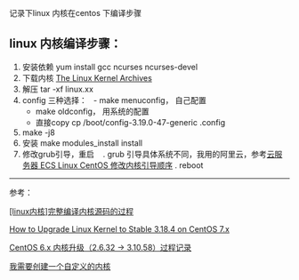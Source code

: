 记录下linux 内核在centos 下编译步骤

## linux 内核编译步骤：
1. 安装依赖 yum install gcc ncurses ncurses-devel
2. 下载内核 [The Linux Kernel Archives](https://www.kernel.org/)
3. 解压 tar -xf linux.xx
4. config 
   三种选择：
   - make menuconfig， 自己配置
   - make oldconfig， 用系统的配置  
   - 直接copy cp /boot/config-3.19.0-47-generic  .config
5. make -j8
6. 安装 make modules_install install
7. 修改grub引导，重启
    . grub 引导具体系统不同，我用的阿里云，参考[云服务器 ECS Linux CentOS 修改内核引导顺序](https://help.aliyun.com/knowledge_detail/41463.html)
    . reboot
   
------------------------------------
参考：

[[linux内核]完整编译内核源码的过程](https://segmentfault.com/a/1190000004418939)

[How to Upgrade Linux Kernel to Stable 3.18.4 on CentOS 7.x](http://linoxide.com/linux-how-to/upgrade-linux-kernel-stable-3-18-4-centos/)

[CentOS 6.x 内核升级（2.6.32 -> 3.10.58）过程记录](https://segmentfault.com/a/1190000000733628)

[我需要创建一个自定义的内核](https://wiki.centos.org/zh/HowTos/Custom_Kernel)
